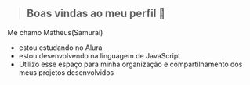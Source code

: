 > ## Boas vindas ao meu perfil 💙

Me chamo Matheus(Samurai)

- estou estudando no Alura
- estou desenvolvendo na linguagem de JavaScript
- Utilizo esse espaço para minha organização e compartilhamento dos meus projetos desenvolvidos

